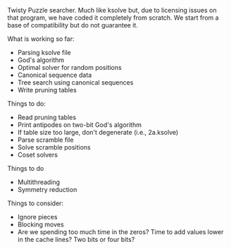 Twisty Puzzle searcher.  Much like ksolve but, due to licensing issues on
that program, we have coded it completely from scratch.  We start from a
base of compatibility but do not guarantee it.

What is working so far:

* Parsing ksolve file
* God's algorithm
* Optimal solver for random positions
* Canonical sequence data
* Tree search using canonical sequences
* Write pruning tables

Things to do:

* Read pruning tables
* Print antipodes on two-bit God's algorithm
* If table size too large, don't degenerate (i.e., 2a.ksolve)
* Parse scramble file
* Solve scramble positions
* Coset solvers

Things to do

* Multithreading
* Symmetry reduction

Things to consider:

* Ignore pieces
* Blocking moves
* Are we spending too much time in the zeros?  Time to add values
  lower in the cache lines?  Two bits or four bits?
